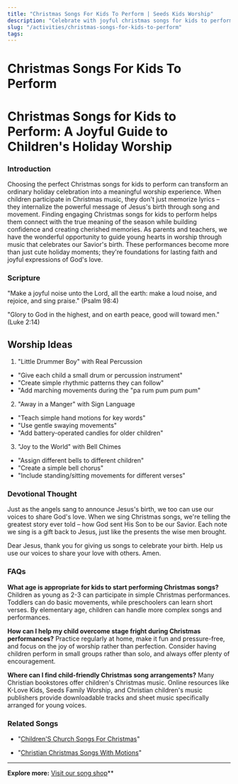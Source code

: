 ```yaml
---
title: "Christmas Songs For Kids To Perform | Seeds Kids Worship"
description: "Celebrate with joyful christmas songs for kids to perform featuring biblical Christmas themes. Holiday worship music for children and families."
slug: "/activities/christmas-songs-for-kids-to-perform"
tags:
---
```


# Christmas Songs For Kids To Perform

# Christmas Songs for Kids to Perform: A Joyful Guide to Children's Holiday Worship

### Introduction
Choosing the perfect Christmas songs for kids to perform can transform an ordinary holiday celebration into a meaningful worship experience. When children participate in Christmas music, they don't just memorize lyrics – they internalize the powerful message of Jesus's birth through song and movement. Finding engaging Christmas songs for kids to perform helps them connect with the true meaning of the season while building confidence and creating cherished memories. As parents and teachers, we have the wonderful opportunity to guide young hearts in worship through music that celebrates our Savior's birth. These performances become more than just cute holiday moments; they're foundations for lasting faith and joyful expressions of God's love.

### Scripture
"Make a joyful noise unto the Lord, all the earth: make a loud noise, and rejoice, and sing praise." (Psalm 98:4)

"Glory to God in the highest, and on earth peace, good will toward men." (Luke 2:14)

## Worship Ideas
1. "Little Drummer Boy" with Real Percussion
- "Give each child a small drum or percussion instrument"
- "Create simple rhythmic patterns they can follow"
- "Add marching movements during the "pa rum pum pum pum"

2. "Away in a Manger" with Sign Language
- "Teach simple hand motions for key words"
- "Use gentle swaying movements"
- "Add battery-operated candles for older children"

3. "Joy to the World" with Bell Chimes
- "Assign different bells to different children"
- "Create a simple bell chorus"
- "Include standing/sitting movements for different verses"

### Devotional Thought
Just as the angels sang to announce Jesus's birth, we too can use our voices to share God's love. When we sing Christmas songs, we're telling the greatest story ever told – how God sent His Son to be our Savior. Each note we sing is a gift back to Jesus, just like the presents the wise men brought.

Dear Jesus, thank you for giving us songs to celebrate your birth. Help us use our voices to share your love with others. Amen.

### FAQs
**What age is appropriate for kids to start performing Christmas songs?**
Children as young as 2-3 can participate in simple Christmas performances. Toddlers can do basic movements, while preschoolers can learn short verses. By elementary age, children can handle more complex songs and performances.

**How can I help my child overcome stage fright during Christmas performances?**
Practice regularly at home, make it fun and pressure-free, and focus on the joy of worship rather than perfection. Consider having children perform in small groups rather than solo, and always offer plenty of encouragement.

**Where can I find child-friendly Christmas song arrangements?**
Many Christian bookstores offer children's Christmas music. Online resources like K-Love Kids, Seeds Family Worship, and Christian children's music publishers provide downloadable tracks and sheet music specifically arranged for young voices.

### Related Songs

- "[Children'S Church Songs For Christmas](/activities/children-s-church-songs-for-christmas/)"

- "[Christian Christmas Songs With Motions](/activities/christian-christmas-songs-with-motions/)"

---

**Explore more:** [Visit our song shop](https://seedskidsworship.com/shop)**

<!-- Schema Markup -->
<script type="application/ld+json">
{
  "@context": "https://schema.org",
  "@type": "MusicRecording",
  "name": "Christmas Songs For Kids To Perform",
  "byArtist": {
    "@type": "MusicGroup",
    "name": "Seeds Kids Worship"
  },
  "isFamilyFriendly": true,
  "url": "https://seedskidsworship.com/activities/christmas-songs-for-kids-to-perform/"
}
</script>